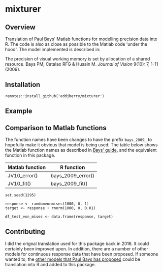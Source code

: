 # mixturer

## Overview

Translation of [Paul Bays'](http://www.psychol.cam.ac.uk/people/paul-bays) Matlab functions for modelling precision data into R.  The code is also as close as possible to the Matlab code 'under the hood'. The model implemented is described in:

The precision of visual working memory is set by allocation of a shared resource. Bays PM, Catalao RFG & Husain M. *Journal of Vision* 9(10): 7, 1-11 (2009).

## Installation

```
remotes::install_github('eddjberry/mixturer')
```

## Example

## Comparison to Matlab functions

The function names have been changes to have the prefix `bays_2009_` to hopefully make it obvious that model is being used.
The table below shows the Matlab function names as described in [Bays' guide](http://www.paulbays.com/code/JV10/), and the equivalent function in this package.

| Matlab function | R function        |
|-----------------|-------------------|
| JV10_error()    | bays_2009_error() |
| JV10_fit()      | bays_2009_fit()   |

```
set.seed(1295)

response <- randomvonmises(1000, 0, 1)
target <- response + rnorm(1000, 0, 0.01)

df_test_von_mises <- data.frame(response, target)
```

## Contributing

I did the orignal translation used for this package back in 2016. 
It could certainly been improved upon.
In addition, there are a number of other models for continuous response data that have been proposed.
If someone wanted to, the [other models that Paul Bays has proposed](https://www.paulbays.com/code.php) could be translation into R and added to this package.

